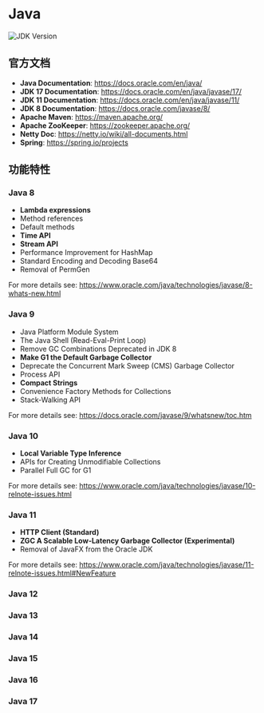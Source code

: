 # Java

![JDK Version](https://img.shields.io/badge/JDK-17%2B-blue)

## 官方文档

- **Java Documentation**: https://docs.oracle.com/en/java/
- **JDK 17 Documentation**: https://docs.oracle.com/en/java/javase/17/
- **JDK 11 Documentation**: https://docs.oracle.com/en/java/javase/11/
- **JDK 8 Documentation**: https://docs.oracle.com/javase/8/
- **Apache Maven**: https://maven.apache.org/
- **Apache ZooKeeper**: https://zookeeper.apache.org/
- **Netty Doc**: https://netty.io/wiki/all-documents.html
- **Spring**: https://spring.io/projects

## 功能特性

### Java 8

- **Lambda expressions**
- Method references
- Default methods
- **Time API**
- **Stream API**
- Performance Improvement for HashMap
- Standard Encoding and Decoding Base64
- Removal of PermGen

For more details see: https://www.oracle.com/java/technologies/javase/8-whats-new.html

### Java 9

- Java Platform Module System
- The Java Shell (Read-Eval-Print Loop)
- Remove GC Combinations Deprecated in JDK 8
- **Make G1 the Default Garbage Collector**
- Deprecate the Concurrent Mark Sweep (CMS) Garbage Collector
- Process API
- **Compact Strings**
- Convenience Factory Methods for Collections
- Stack-Walking API

For more details see: https://docs.oracle.com/javase/9/whatsnew/toc.htm

### Java 10

- **Local Variable Type Inference**
- APIs for Creating Unmodifiable Collections
- Parallel Full GC for G1

For more details see: https://www.oracle.com/java/technologies/javase/10-relnote-issues.html

### Java 11

- **HTTP Client (Standard)**
- **ZGC A Scalable Low-Latency Garbage Collector (Experimental)**
- Removal of JavaFX from the Oracle JDK

For more details
see: https://www.oracle.com/java/technologies/javase/11-relnote-issues.html#NewFeature

### Java 12

### Java 13

### Java 14

### Java 15

### Java 16

### Java 17
